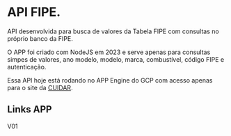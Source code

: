 # API FIPE.
API desenvolvida para busca de valores da Tabela FIPE com consultas no próprio banco da FIPE.

O APP foi criado com NodeJS em 2023 e serve apenas para consultas simpes de valores, ano modelo, modelo, marca, combustível, código FIPE e autenticação.

Essa API hoje está rodando no APP Engine do GCP com acesso apenas para o site da [CUIDAR](https://www.acuidar.com.br).


## Links APP

V01
